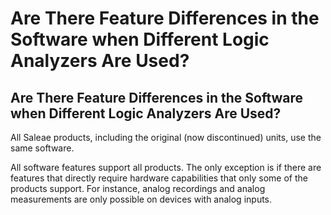 # Are There Feature Differences in the Software when Different Logic Analyzers Are Used?

## Are There Feature Differences in the Software when Different Logic Analyzers Are Used?

All Saleae products, including the original \(now discontinued\) units, use the same software.

All software features support all products. The only exception is if there are features that directly require hardware capabilities that only some of the products support. For instance, analog recordings and analog measurements are only possible on devices with analog inputs.

